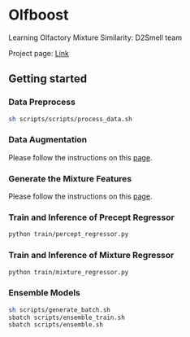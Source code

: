 # Olfboost
Learning Olfactory Mixture Similarity: D2Smell team

Project page: [Link](https://www.synapse.org/Synapse:syn61941777/wiki/629245)

## Getting started
### Data Preprocess
```.bash
sh scripts/scripts/process_data.sh
```

### Data Augmentation
Please follow the instructions on this [page](https://github.com/Satarifard/CWYK-Olfboost/tree/main/augmentation).

### Generate the Mixture Features
Please follow the instructions on this [page](https://github.com/Satarifard/CWYK-Olfboost/tree/main/odor-pair-model).

### Train and Inference of Precept Regressor
```.bash
python train/percept_regressor.py
```

### Train and Inference of Mixture Regressor
```.bash
python train/mixture_regressor.py
```

### Ensemble Models
```.bash
sh scripts/generate_batch.sh
sbatch scripts/ensemble_train.sh
sbatch scripts/ensemble.sh
```
